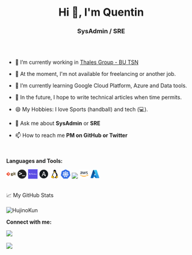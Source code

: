 <h1 align="center">Hi 👋, I'm Quentin</h1>
<h3 align="center">SysAdmin / SRE</h3>

<br>

<br>

- 🔭 I’m currently working in <a href="https://www.thalesgroup.com/fr" target="blank">Thales Group - BU TSN</a>

- 🤝 At the moment, I'm not available for freelancing or another job.

- 🌱 I’m currently learning Google Cloud Platform, Azure and Data tools.

- 📝 In the future, I hope to write technical articles when time permits.

- 😄 My Hobbies: I love Sports (handball) and tech (💻).

- 💬 Ask me about **SysAdmin** or **SRE**

- 📫 How to reach me **PM on GitHub or Twitter**

<br>

**Languages and Tools:**

<code><img height="25" src="https://raw.githubusercontent.com/github/explore/80688e429a7d4ef2fca1e82350fe8e3517d3494d/topics/git/git.png"></code>
<code><img height="25" src="https://raw.githubusercontent.com/github/explore/80688e429a7d4ef2fca1e82350fe8e3517d3494d/topics/terminal/terminal.png"></code>
<code><img height="25" src="https://raw.githubusercontent.com/github/explore/80688e429a7d4ef2fca1e82350fe8e3517d3494d/topics/terraform/terraform.png"></code>
<code><img height="25" src="https://raw.githubusercontent.com/github/explore/80688e429a7d4ef2fca1e82350fe8e3517d3494d/topics/ansible/ansible.png"></code>
<code><img height="25" src="https://raw.githubusercontent.com/github/explore/80688e429a7d4ef2fca1e82350fe8e3517d3494d/topics/linux/linux.png"></code>
<code><img height="25" src="https://raw.githubusercontent.com/github/explore/80688e429a7d4ef2fca1e82350fe8e3517d3494d/topics/kubernetes/kubernetes.png"></code>
<code><img height="25" src="https://external-content.duckduckgo.com/iu/?u=https%3A%2F%2Ftechblog.istyle.co.jp%2Fwp-content%2Fuploads%2F2020%2F12%2Fgcp-logo-1024x576.png&f=1&nofb=1&ipt=50f3a7cf08ebbca7aacd9faa4a46e9ae96d3145a378db73b59390b3ed45e261d&ipo=images"></code>
<code><img height="25" src="https://raw.githubusercontent.com/github/explore/80688e429a7d4ef2fca1e82350fe8e3517d3494d/topics/aws/aws.png"></code>
<code><img height="25" src="https://github.com/atulkamble/atulkamble/blob/main/Logos/azure.png"></code>

<br>

<summary>📈 My GitHub Stats</summary>

<br>
<img src="https://github-readme-stats.vercel.app/api?username=HujinoKun&show_icons=true&theme=shadow_blue" alt="HujinoKun" />

<br>

**Connect with me:**

<a href="https://wikexia.com"><img src="https://img.shields.io/badge/-wikexia.com-3423A6?style=for-the-badge&logo=Google-Chrome&logoColor=white"/></a>

<a href="https://twitter.com/HujinoKun26"><img src="https://img.shields.io/badge/-HujinoKun26_-1DA1F2?style=for-the-badge&logo=twitter&logoColor=white"/></a>
